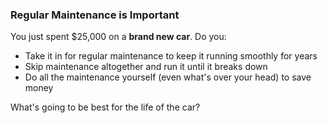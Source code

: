 ### Regular Maintenance is Important

You just spent $25,000 on a **brand new car**. Do you:

* Take it in for regular maintenance to keep it running smoothly for years <!-- .element: class="fragment" -->
* Skip maintenance altogether and run it until it breaks down <!-- .element: class="fragment" -->
* Do all the maintenance yourself (even what's over your head) to save money <!-- .element: class="fragment" -->

<!-- .element: class="multiple-choice" -->

What's going to be best for the life of the car? <!-- .element: class="fragment" -->